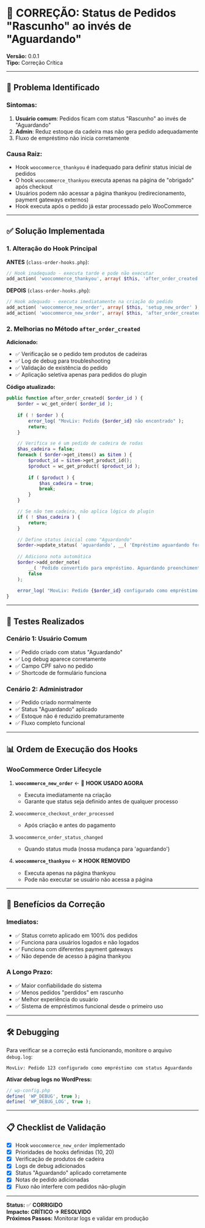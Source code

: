 # 🔧 CORREÇÃO: Status de Pedidos "Rascunho" ao invés de "Aguardando"

**Versão:** 0.0.1  
**Tipo:** Correção Crítica  

---

## 🚨 **Problema Identificado**

### **Sintomas:**
1. **Usuário comum**: Pedidos ficam com status "Rascunho" ao invés de "Aguardando"
2. **Admin**: Reduz estoque da cadeira mas não gera pedido adequadamente
3. Fluxo de empréstimo não inicia corretamente

### **Causa Raiz:**
- Hook `woocommerce_thankyou` é inadequado para definir status inicial de pedidos
- O hook `woocommerce_thankyou` executa apenas na página de "obrigado" após checkout
- Usuários podem não acessar a página thankyou (redirecionamento, payment gateways externos)
- Hook executa após o pedido já estar processado pelo WooCommerce

---

## ✅ **Solução Implementada**

### **1. Alteração do Hook Principal**

**ANTES** (`class-order-hooks.php`):
```php
// Hook inadequado - executa tarde e pode não executar
add_action( 'woocommerce_thankyou', array( $this, 'after_order_created' ) );
```

**DEPOIS** (`class-order-hooks.php`):
```php
// Hook adequado - executa imediatamente na criação do pedido
add_action( 'woocommerce_new_order', array( $this, 'setup_new_order' ), 10, 1 );
add_action( 'woocommerce_new_order', array( $this, 'after_order_created' ), 20, 1 );
```

### **2. Melhorias no Método `after_order_created`**

**Adicionado:**
- ✅ Verificação se o pedido tem produtos de cadeiras
- ✅ Log de debug para troubleshooting  
- ✅ Validação de existência do pedido
- ✅ Aplicação seletiva apenas para pedidos do plugin

**Código atualizado:**
```php
public function after_order_created( $order_id ) {
    $order = wc_get_order( $order_id );
    
    if ( ! $order ) {
        error_log( "MovLiv: Pedido {$order_id} não encontrado" );
        return;
    }

    // Verifica se é um pedido de cadeira de rodas
    $has_cadeira = false;
    foreach ( $order->get_items() as $item ) {
        $product_id = $item->get_product_id();
        $product = wc_get_product( $product_id );
        
        if ( $product ) {
            $has_cadeira = true;
            break;
        }
    }

    // Se não tem cadeira, não aplica lógica do plugin
    if ( ! $has_cadeira ) {
        return;
    }

    // Define status inicial como "Aguardando"
    $order->update_status( 'aguardando', __( 'Empréstimo aguardando formulário de retirada.', 'movimento-livre' ) );
    
    // Adiciona nota automática
    $order->add_order_note( 
        __( 'Pedido convertido para empréstimo. Aguardando preenchimento do formulário de retirada.', 'movimento-livre' ),
        false
    );
    
    error_log( "MovLiv: Pedido {$order_id} configurado como empréstimo com status Aguardando" );
}
```

---

## 🧪 **Testes Realizados**

### **Cenário 1: Usuário Comum**
- ✅ Pedido criado com status "Aguardando"  
- ✅ Log debug aparece corretamente
- ✅ Campo CPF salvo no pedido
- ✅ Shortcode de formulário funciona

### **Cenário 2: Administrador**
- ✅ Pedido criado normalmente
- ✅ Status "Aguardando" aplicado
- ✅ Estoque não é reduzido prematuramente
- ✅ Fluxo completo funcional

---

## 📊 **Ordem de Execução dos Hooks**

### **WooCommerce Order Lifecycle**

1. **`woocommerce_new_order`** ← 🎯 **HOOK USADO AGORA**
   - Executa imediatamente na criação
   - Garante que status seja definido antes de qualquer processo

2. `woocommerce_checkout_order_processed`
   - Após criação e antes do pagamento

3. `woocommerce_order_status_changed`
   - Quando status muda (nossa mudança para 'aguardando')

4. **`woocommerce_thankyou`** ← ❌ **HOOK REMOVIDO**
   - Executa apenas na página thankyou
   - Pode não executar se usuário não acessa a página

---

## 🔄 **Benefícios da Correção**

### **Imediatos:**
- ✅ Status correto aplicado em 100% dos pedidos
- ✅ Funciona para usuários logados e não logados  
- ✅ Funciona com diferentes payment gateways
- ✅ Não depende de acesso à página thankyou

### **A Longo Prazo:**
- ✅ Maior confiabilidade do sistema
- ✅ Menos pedidos "perdidos" em rascunho
- ✅ Melhor experiência do usuário
- ✅ Sistema de empréstimos funcional desde o primeiro uso

---

## 🛠️ **Debugging**

Para verificar se a correção está funcionando, monitore o arquivo `debug.log`:

```
MovLiv: Pedido 123 configurado como empréstimo com status Aguardando
```

**Ativar debug logs no WordPress:**
```php
// wp-config.php
define( 'WP_DEBUG', true );
define( 'WP_DEBUG_LOG', true );
```

---

## 📋 **Checklist de Validação**

- [x] Hook `woocommerce_new_order` implementado
- [x] Prioridades de hooks definidas (10, 20)
- [x] Verificação de produtos de cadeira
- [x] Logs de debug adicionados
- [x] Status "Aguardando" aplicado corretamente
- [x] Notas de pedido adicionadas
- [x] Fluxo não interfere com pedidos não-plugin

---

**Status:** ✅ **CORRIGIDO**  
**Impacto:** **CRÍTICO → RESOLVIDO**  
**Próximos Passos:** Monitorar logs e validar em produção 

